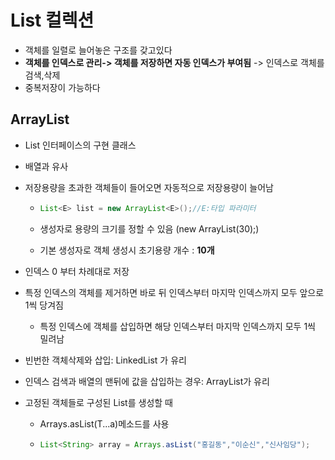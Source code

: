 # List 컬렉션

* 객체를 일렬로 늘어놓은 구조를 갖고있다
* __객체를 인덱스로 관리-> 객체를 저장하면 자동 인덱스가 부여됨__ -> 인덱스로 객체를 검색,삭제
* 중복저장이 가능하다

## ArrayList

* List 인터페이스의 구현 클래스

* 배열과 유사

* 저장용량을 초과한 객체들이 들어오면 자동적으로 저장용량이 늘어남

  * ```java
    List<E> list = new ArrayList<E>();//E:타입 파라미터
    ```

  * 생성자로 용량의 크기를 정할 수 있음 (new ArrayList<E>(30);)

  * 기본 생성자로 객체 생성시 초기용량 개수 :  __10개__

* 인덱스 0 부터 차례대로 저장
* 특정 인덱스의 객체를 제거하면 바로 뒤 인덱스부터 마지막 인덱스까지 모두 앞으로 1씩 당겨짐
  * 특정 인덱스에 객체를 삽입하면 해당 인덱스부터 마지막 인덱스까지 모두 1씩 밀려남

* 빈번한 객체삭제와 삽입: LinkedList 가 유리
* 인덱스 검색과 배열의 맨뒤에 값을 삽입하는 경우: ArrayList가 유리

* 고정된 객체들로 구성된 List를 생성할 때

  * Arrays.asList(T...a)메소드를 사용

  * ```java
    List<String> array = Arrays.asList("홍길동","이순신","신사임당");
    ```